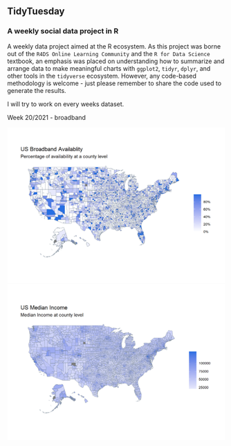 ## TidyTuesday

### A weekly social data project in R

A weekly data project aimed at the R ecosystem. As this project was borne out of the `R4DS Online Learning Community` and the `R for Data Science` textbook, an emphasis was placed on understanding how to summarize and arrange data to make meaningful charts with `ggplot2`, `tidyr`, `dplyr`, and other tools in the `tidyverse` ecosystem. However, any code-based methodology is welcome - just please remember to share the code used to generate the results.

I will try to work on every weeks dataset. 

Week 20/2021 - broadband

![Test](broadband_plot_1.png "Test")
![Test](broadband_plot_2.png "Test")
